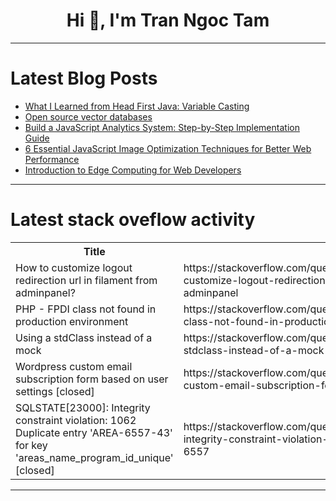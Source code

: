 <h1 align="center">Hi 👋, I'm Tran Ngoc Tam</h1>

---

# Latest Blog Posts 
<!-- BLOG-POST-LIST:START -->
- [What I Learned from Head First Java: Variable Casting](https://dev.to/mitchiemt11/what-i-learned-from-head-first-java-variable-casting-1ii7)
- [Open source vector databases](https://dev.to/e77/open-source-vector-databases-228)
- [Build a JavaScript Analytics System: Step-by-Step Implementation Guide](https://dev.to/aaravjoshi/build-a-javascript-analytics-system-step-by-step-implementation-guide-p5l)
- [6 Essential JavaScript Image Optimization Techniques for Better Web Performance](https://dev.to/aaravjoshi/6-essential-javascript-image-optimization-techniques-for-better-web-performance-4bgd)
- [Introduction to Edge Computing for Web Developers](https://dev.to/aryan015/introduction-to-edge-computing-for-web-developers-40d3)
<!-- BLOG-POST-LIST:END -->

---

# Latest stack oveflow activity
<table>
  <tr><th>Title</th><th>Link</th></tr>
  <!-- STACKOVERFLOW:START --><tr><td>How to customize logout redirection url in filament from adminpanel?</td><td>https://stackoverflow.com/questions/79475263/how-to-customize-logout-redirection-url-in-filament-from-adminpanel</td></tr><tr><td>PHP - FPDI class not found in production environment</td><td>https://stackoverflow.com/questions/79474975/php-fpdi-class-not-found-in-production-environment</td></tr><tr><td>Using a stdClass instead of a mock</td><td>https://stackoverflow.com/questions/79474477/using-a-stdclass-instead-of-a-mock</td></tr><tr><td>Wordpress custom email subscription form based on user settings [closed]</td><td>https://stackoverflow.com/questions/79474414/wordpress-custom-email-subscription-form-based-on-user-settings</td></tr><tr><td>SQLSTATE[23000]: Integrity constraint violation: 1062 Duplicate entry &#39;AREA-6557-43&#39; for key &#39;areas_name_program_id_unique&#39; [closed]</td><td>https://stackoverflow.com/questions/79474096/sqlstate23000-integrity-constraint-violation-1062-duplicate-entry-area-6557</td></tr><!-- STACKOVERFLOW:END -->
</table>

---



